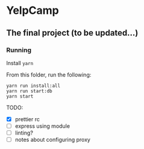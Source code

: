 # YelpCamp

## The final project (to be updated...)

### Running

Install `yarn`

From this folder, run the following:

```
yarn run install:all
yarn run start:db
yarn start
```

TODO:
- [x] prettier rc
- [ ] express using module
- [ ] linting?
- [ ] notes about configuring proxy
